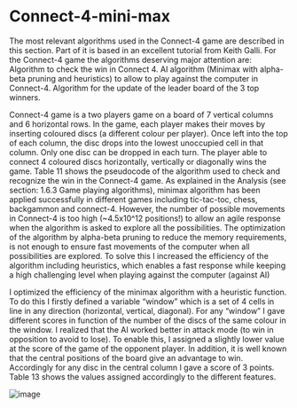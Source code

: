 # Connect-4-mini-max
The most relevant algorithms used in the Connect-4 game are described in this section. Part of it is based in an excellent tutorial from Keith Galli.
For the Connect-4 game the algorithms deserving major attention are:
Algorithm to check the win in Connect 4.
AI algorithm (Minimax with alpha-beta pruning and heuristics) to allow to play against the computer in Connect-4.
Algorithm for the update of the leader board of the 3 top winners.

Connect-4 game is a two players game on a board of 7 vertical columns and 6 horizontal rows. In the game, each player makes their moves by inserting coloured discs (a different colour per player). Once left into the top of each column, the disc drops into the lowest unoccupied cell in that column.  Only one disc can be dropped in each turn. The player able to connect 4 coloured discs horizontally, vertically or diagonally wins the game. Table 11 shows the pseudocode of the algorithm used to check and recognize the win in the Connect-4 game.
As explained in the Analysis (see section: 1.6.3 Game playing algorithms), minimax algorithm has been applied successfully in different games including tic-tac-toc, chess, backgammon and connect-4. However, the number of possible movements in Connect-4 is too high (~4.5x10^12 positions!) to allow an agile response when the algorithm is asked to explore all the possibilities. The optimization of the algorithm by alpha-beta pruning to reduce the memory requirements, is not enough to ensure fast movements of the computer when all possibilities are explored. To solve this I increased the efficiency of the algorithm including heuristics, which enables a fast response while keeping a high challenging level when playing against the computer (against AI)




I optimized the efficiency of the minimax algorithm with a heuristic function. To do this I firstly defined a variable “window” which is a set of 4 cells in line in any direction (horizontal, vertical, diagonal). For any “window” I gave different scores in function of the number of the discs of the same colour in the window. I realized that the AI worked better in attack mode (to win in opposition to avoid to lose). To enable this, I assigned a slightly lower value at the score of the game of the opponent player. In addition, it is well known that the central positions of the board give an advantage to win. Accordingly for any disc in the central column I gave a score of 3 points. Table 13 shows the values assigned accordingly to the different features. 

![image](https://github.com/user-attachments/assets/1fa172d5-7353-471d-94d1-80e1d9030abd)
